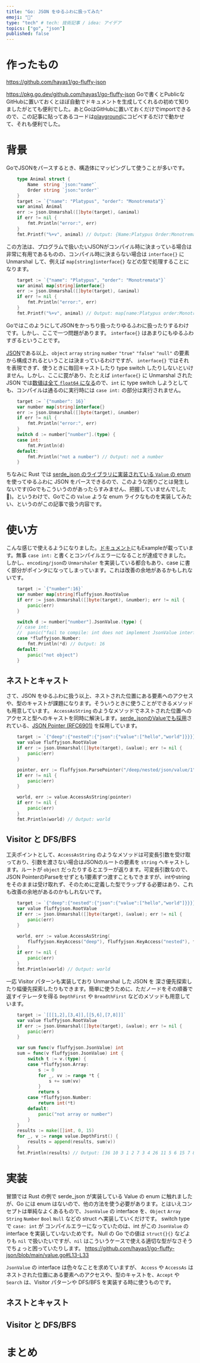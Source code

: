 ```yaml
---
title: "Go: JSON をゆるふわに扱ってみた"
emoji: "🌟"
type: "tech" # tech: 技術記事 / idea: アイデア
topics: ["go", "json"]
published: false
---
```


# 作ったもの
https://github.com/hayas1/go-fluffy-json

https://pkg.go.dev/github.com/hayas1/go-fluffy-json
Goで書くとPublicなGitHubに置いておくとほぼ自動でドキュメントを生成してくれるの初めて知りましたがとても便利でした。あとGoはGitHubに置いておくだけでimportできるので、この記事に貼ってあるコードは[playground](https://go.dev/play/)にコピペするだけで動かせて、それも便利でした。

# 背景
GoでJSONをパースするとき、構造体にマッピングして使うことが多いです。
```go
	type Animal struct {
		Name  string `json:"name"`
		Order string `json:"order"`
	}
	target := `{"name": "Platypus", "order": "Monotremata"}`
	var animal Animal
	err := json.Unmarshal([]byte(target), &animal)
	if err != nil {
		fmt.Println("error:", err)
	}
	fmt.Printf("%+v", animal) // Output: {Name:Platypus Order:Monotremata}
```

この方法は、プログラムで扱いたいJSONがコンパイル時に決まっている場合は非常に有用であるものの、コンパイル時に決まらない場合は `interface{}` に Unmarshal して、例えば `map[string]interface{}` などの型で処理することになります。
```go
	target := `{"name": "Platypus", "order": "Monotremata"}`
	var animal map[string]interface{}
	err := json.Unmarshal([]byte(target), &animal)
	if err != nil {
		fmt.Println("error:", err)
	}
	fmt.Printf("%+v", animal) // Output: map[name:Platypus order:Monotremata]
```

GoではこのようにしてJSONをかっちり扱ったりゆるふわに扱ったりするわけです。しかし、ここで一つ問題があります。 `interface{}` はあまりにもゆるふわすぎるということです。

[JSON](https://www.json.org/)である以上、`object` `array` `string` `number` `"true"` `"false"` `"null"` の要素から構成されるということは決まっているわけですが、 `interface{}` ではそれを表現できず、使うときに毎回キャストしたり type switch したりしないといけません。しかし、ここに罠があり、たとえば `interface{}` に Unmarshal された JSON では[数値は全て `float64` になる](https://pkg.go.dev/encoding/json#Unmarshal)ので、`int` に type switch しようとしても、コンパイルは通るのに実行時には `case int:` の部分は実行されません。
```go
    target := `{"number": 16}`
	var number map[string]interface{}
	err := json.Unmarshal([]byte(target), &number)
	if err != nil {
		fmt.Println("error:", err)
	}
	switch d := number["number"].(type) {
	case int:
		fmt.Println(d)
	default:
		fmt.Println("not a number") // Output: not a number
	}
```

ちなみに Rust では [serde_json のライブラリに実装されている `Value` の enum](https://docs.rs/serde_json/latest/serde_json/enum.Value.html) を使ってゆるふわに JSON をパースできるので、このような困りごとは発生しないです(Goでもこういうのがあったらすみません、把握していませんでした 🙏)。というわけで、Goでこの `Value` ような enum ライクなものを実装してみたい、というのがこの記事で扱う内容です。

# 使い方
こんな感じで使えるようになりました。[ドキュメント](https://pkg.go.dev/github.com/hayas1/go-fluffy-json#pkg-examples)にもExampleが載っています。無事 `case int:` と書くとコンパイルエラーになることが達成できました。しかし、`encoding/json`の `Unmarshaler` を実装している都合もあり、case に書く部分がポインタになってしまっています。これは改善の余地があるかもしれないです。
```go
	target := `{"number":16}`
	var number map[string]fluffyjson.RootValue
	if err := json.Unmarshal([]byte(target), &number); err != nil {
		panic(err)
	}

	switch d := number["number"].JsonValue.(type) {
	// case int:
	// 	panic("fail to compile: int does not implement JsonValue interface")
	case *fluffyjson.Number:
		fmt.Println(*d) // Output: 16
	default:
		panic("not object")
	}
```

## ネストとキャスト
さて、JSON をゆるふわに扱う以上、ネストされた位置にある要素へのアクセスや、型のキャストが課題になります。そういうときに使うことができるメソッドも用意しています。 `AccessAsString` のようなメソッドでネストされた位置へのアクセスと型へのキャストを同時に解決します。[serde_jsonのValueでも採用](https://docs.rs/serde_json/latest/serde_json/enum.Value.html#method.pointer)されている、[JSON Pointer (RFC6901)](https://tools.ietf.org/html/rfc6901) を採用しています。
```go
	target := `{"deep":{"nested":{"json":{"value":["hello","world"]}}}}`
	var value fluffyjson.RootValue
	if err := json.Unmarshal([]byte(target), &value); err != nil {
		panic(err)
	}

	pointer, err := fluffyjson.ParsePointer("/deep/nested/json/value/1")
	if err != nil {
		panic(err)
	}

	world, err := value.AccessAsString(pointer)
	if err != nil {
		panic(err)
	}
	fmt.Println(world) // Output: world
```

## Visitor と DFS/BFS
工夫ポイントとして、`AccessAsString` のようなメソッドは可変長引数を受け取っており、引数を渡さない場合はJSONのルートの要素を `string` へキャストします。ルートが `object` だったりするとエラーが返ります。可変長引数なので、JSON PointerのParseをせずとも1要素ずつ渡すこともできますが、intやstringをそのままは受け取れず、そのために定義した型でラップする必要はあり、これも改善の余地があるのかもしれないです。
```go
	target := `{"deep":{"nested":{"json":{"value":["hello","world"]}}}}`
	var value fluffyjson.RootValue
	if err := json.Unmarshal([]byte(target), &value); err != nil {
		panic(err)
	}

	world, err := value.AccessAsString(
		fluffyjson.KeyAccess("deep"), fluffyjson.KeyAccess("nested"), fluffyjson.KeyAccess("json"), fluffyjson.KeyAccess("value"), fluffyjson.IndexAccess(1),
	)
	if err != nil {
		panic(err)
	}
	fmt.Println(world) // Output: world
```

一応 Visitor パターンも実装しており Unmarshal した JSON を 深さ優先探索したり幅優先探索したりもできます。簡単に使うために、ただノードをその順番で返すイテレータを得る `DepthFirst` や `BreadthFirst` などのメソッドも用意しています。
```go
	target := `[[[1,2],[3,4]],[[5,6],[7,8]]]`
	var value fluffyjson.RootValue
	if err := json.Unmarshal([]byte(target), &value); err != nil {
		panic(err)
	}

	var sum func(v fluffyjson.JsonValue) int
	sum = func(v fluffyjson.JsonValue) int {
		switch t := v.(type) {
		case *fluffyjson.Array:
			s := 0
			for _, vv := range *t {
				s += sum(vv)
			}
			return s
		case *fluffyjson.Number:
			return int(*t)
		default:
			panic("not array or number")
		}
	}
	results := make([]int, 0, 15)
	for _, v := range value.DepthFirst() {
		results = append(results, sum(v))
	}
	fmt.Println(results) // Output: [36 10 3 1 2 7 3 4 26 11 5 6 15 7 8]
```

# 実装
冒頭では Rust の例で serde_json が実装している Value の enum に触れましたが、Go には enum はないので、他の方法を使う必要があります。とはいえコンセプトは単純なよくあるもので、`JsonValue` の interface を、`Object` `Array` `String` `Number` `Bool` `Null` などの struct へ実装していくだけです。 switch typeで `case: int` が コンパイルエラーになっていたのは、int がこの `JsonValue` の interface を実装していないためです。
Null の Go での値は `struct{}{}` などよりも `nil` で扱いたいですが、`nil` はこういうケースで使える適切な型がなさそうでちょっと困っていたりします。
https://github.com/hayas1/go-fluffy-json/blob/main/value.go#L13-L33

`JsonValue` の interface は色々なことを求めていますが、 `Access` や `AccessAs` はネストされた位置にある要素へのアクセスや、型のキャストを、`Accept` や `Search` は、Visitor パターンや DFS/BFS を実装する時に使うものです。

## ネストとキャスト

## Visitor と DFS/BFS

# まとめ
